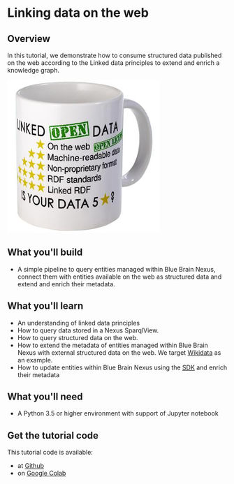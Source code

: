 # Linking data on the web

## Overview

In this tutorial, we demonstrate how to consume structured data published on the web according to the Linked data principles to extend and enrich a knowledge graph.



![linked-data](./assets/linked-data.jpg)


## What you'll build

* A simple pipeline to query entities managed within Blue Brain Nexus, connect them with entities available on the web as structured data and extend and enrich their metadata.

## What you'll learn

* An understanding of linked data principles
* How to query data stored in a Nexus SparqlView.
* How to query structured data on the web.
* How to extend the metadata of entities managed within Blue Brain Nexus with external structured data on the web. We target [Wikidata](https://www.wikidata.org/wiki/Wikidata:Main_Page) as an example.
* How to update entities within Blue Brain Nexus using the [SDK](https://github.com/BlueBrain/nexus-python-sdk) and enrich their metadata

## What you'll need
* A Python 3.5 or higher environment with support of Jupyter notebook

## Get the tutorial code

This tutorial code is available:

* at [Github](https://github.com/BlueBrain/nexus/blob/tutorial_init/src/main/paradox/docs/tutorial/notebooks/Linking%20data%20on%20the%20web.ipynb)
* on [Google Colab](https://colab.research.google.com/github/BlueBrain/nexus/blob/master/src/main/paradox/docs/tutorial/notebooks/Linking%20data%20on%20the%20web.ipynb)